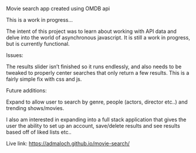 Movie search app created using OMDB api

This is a work in progress...

The intent of this project was to learn about working with API data and delve into the world of asynchronous javascript. It is still a work in progress, but is currently functional. 

Issues:

The results slider isn’t finished so it runs endlessly, and also needs to be tweaked to properly center searches that only return a few results. This is a fairly simple fix with css and js.

Future additions:

Expand to allow user to search by genre, people (actors, director etc..) and trending shows/movies.

I also am interested in expanding into a full stack application that gives the user the ability to set up an account, save/delete results and see results based off of liked lists etc..

Live link:
https://admaloch.github.io/movie-search/
